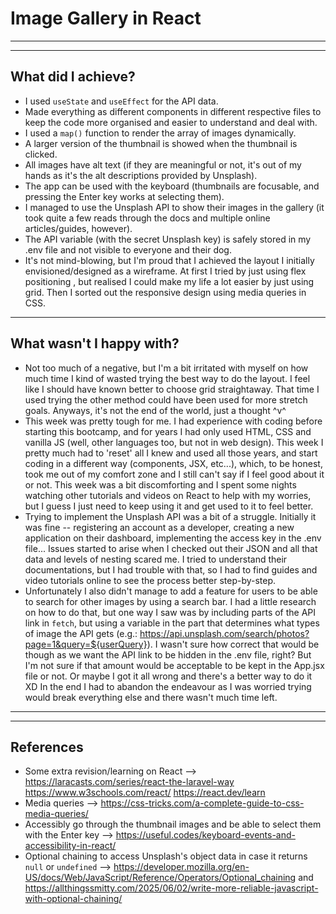 # Image Gallery in React
---
---

## What did I achieve?
- I used ```useState``` and ```useEffect``` for the API data.
- Made everything as different components in different respective files to keep the code more organised and easier to understand and deal with.
- I used a ```map()``` function to render the array of images dynamically.
- A larger version of the thumbnail is showed when the thumbnail is clicked.
- All images have alt text (if they are meaningful or not, it's out of my hands as it's the alt descriptions provided by Unsplash).
- The app can be used with the keyboard (thumbnails are focusable, and pressing the Enter key works at selecting them).
- I managed to use the Unsplash API to show their images in the gallery (it took quite a few reads through the docs and multiple online articles/guides, however).
- The API variable (with the secret Unsplash key) is safely stored in my .env file and not visible to everyone and their dog.
- It's not mind-blowing, but I'm proud that I achieved the layout I initially envisioned/designed as a wireframe. At first I tried by just using flex positioning , but realised I could make my life a lot easier by just using grid. Then I sorted out the responsive design using media queries in CSS.

---

## What wasn't I happy with?
- Not too much of a negative, but I'm a bit irritated with myself on how much time I kind of wasted trying the best way to do the layout. I feel like I should have known better to choose grid straightaway. That time I used trying the other method could have been used for more stretch goals. Anyways, it's not the end of the world, just a thought ^v^
- This week was pretty tough for me. I had experience with coding before starting this bootcamp, and for years I had only used HTML, CSS and vanilla JS (well, other languages too, but not in web design). This week I pretty much had to 'reset' all I knew and used all those years, and start coding in a different way (components, JSX, etc...), which, to be honest, took me out of my comfort zone and I still can't say if I feel good about it or not. This week was a bit discomforting and I spent some nights watching other tutorials and videos on React to help with my worries, but I guess I just need to keep using it and get used to it to feel better.
- Trying to implement the Unsplash API was a bit of a struggle. Initially it was fine -- registering an account as a developer, creating a new application on their dashboard, implementing the access key in the .env file... Issues started to arise when I checked out their JSON and all that data and levels of nesting scared me. I tried to understand their documentations, but I had trouble with that, so I had to find guides and video tutorials online to see the process better step-by-step.
- Unfortunately I also didn't manage to add a feature for users to be able to search for other images by using a search bar. I had a little research on how to do that, but one way I saw was by including parts of the API link in ```fetch```, but using a variable in the part that determines what types of image the API gets (e.g.: https://api.unsplash.com/search/photos?page=1&query=${userQuery}). I wasn't sure how correct that would be though as we want the API link to be hidden in the .env file, right? But I'm not sure if that amount would be acceptable to be kept in the App.jsx file or not. Or maybe I got it all wrong and there's a better way to do it XD
In the end I had to abandon the endeavour as I was worried trying would break everything else and there wasn't much time left.

---
---

## References

- Some extra revision/learning on React --> https://laracasts.com/series/react-the-laravel-way
  https://www.w3schools.com/react/
  https://react.dev/learn
- Media queries --> https://css-tricks.com/a-complete-guide-to-css-media-queries/
- Accessibly go through the thumbnail images and be able to select them with the Enter key --> https://useful.codes/keyboard-events-and-accessibility-in-react/
- Optional chaining to access Unsplash's object data in case it returns `null` or `undefined` --> https://developer.mozilla.org/en-US/docs/Web/JavaScript/Reference/Operators/Optional_chaining and https://allthingssmitty.com/2025/06/02/write-more-reliable-javascript-with-optional-chaining/
